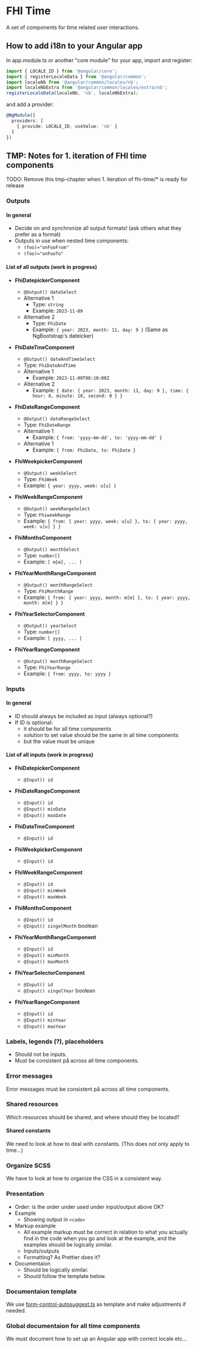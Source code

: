 # FHI Time

A set of components for time related user interactions.

## How to add i18n to your Angular app

In app.module.ts or another "core module" for your app, import and register:

```ts
import { LOCALE_ID } from '@angular/core';
import { registerLocaleData } from '@angular/common';
import localeNb from '@angular/common/locales/nb';
import localeNbExtra from '@angular/common/locales/extra/nb';
registerLocaleData(localeNb, 'nb', localeNbExtra);
```

and add a provider:

```ts
@NgModule({
  providers: [
    { provide: LOCALE_ID, useValue: 'nb' }
  ]
})
```

## TMP: Notes for 1. iteration of FHI time components

TODO: Remove this tmp-chapter when 1. iteration of fhi-time/* is ready for release

### Outputs

#### In general

- Decide on and synchronize all output formats! (ask others what they prefer as a format)
- Outputs in use when nested time components:
  - `(foo)="onFooFrom"`
  - `(foo)="onFooTo"`

#### List of all outputs (work in progress)

- **FhiDatepickerComponent**
  - `@Output() dateSelect`
  - Alternative 1
    - Type: `string`
    - Example: `2023-11-09`
  - Alternative 2
    - Type: `FhiDate`
    - Example: `{ year: 2023, month: 11, day: 9 }` (Same as NgBootstrap's dateicker)

- **FhiDateTmeComponent**
  - `@Output() dateAndTimeSelect`
  - Type: `FhiDateAndTime`
  - Alternative 1
    - Example: `2023-11-09T08:10:00Z`
  - Alternative 2
    - Example: `{ date: { year: 2023, month: 11, day: 9 }, time: { hour: 8, minute: 10, second: 0 } }`

- **FhiDateRangeComponent**
  - `@Output() dateRangeSelect`
  - Type: `FhiDateRange`
  - Alternative 1
    - Example: `{ from: 'yyyy-mm-dd', to: 'yyyy-mm-dd' }`
  - Alternative 1
    - Example: `{ from: FhiDate, to: FhiDate }`

- **FhiWeekpickerComponent**
  - `@Output() weekSelect`
  - Type: `FhiWeek`
  - Example: `{ year: yyyy, week: u[u] }`

- **FhiWeekRangeComponent**
  - `@Output() weekRangeSelect`
  - Type: `FhiweekRange`
  - Example: `{ from: { year: yyyy, week: u[u] }, to: { year: yyyy, week: u[u] } }`

- **FhiMonthsComponent**
  - `@Output() monthSelect`
  - Type: `number[]`
  - Example: `[ m[m], ... ]`

- **FhiYearMonthRangeComponent**
  - `@Output() monthRangeSelect`
  - Type: `FhiMonthRange`
  - Example: `{ from: { year: yyyy, month: m[m] }, to: { year: yyyy, month: m[m] } }`

- **FhiYearSelectorComponent**
  - `@Output() yearSelect`
  - Type: `number[]`
  - Example: `[ yyyy, ... ]`

- **FhiYearRangeComponent**
  - `@Output() monthRangeSelect`
  - Type: `FhiYearRange`
  - Example: `{ from: yyyy, to: yyyy }`

### Inputs

#### In general

- ID should always be included as input (always optional?)
- If ID is optional:
  - it should be for all time components
  - solution to set value should be the same in all time components
  - but the value must be unique

#### List of all inputs (work in progress)

- **FhiDatepickerComponent**
  - `@Input() id`

- **FhiDateRangeComponent**
  - `@Input() id`
  - `@Input() minDate`
  - `@Input() maxDate`

- **FhiDateTmeComponent**
  - `@Input() id`

- **FhiWeekpickerComponent**
  - `@Input() id`

- **FhiWeekRangeComponent**
  - `@Input() id`
  - `@Input() minWeek`
  - `@Input() maxWeek`

- **FhiMonthsComponent**
  - `@Input() id`
  - `@Input() singelMonth` boolean

- **FhiYearMonthRangeComponent**
  - `@Input() id`
  - `@Input() minMonth`
  - `@Input() maxMonth`

- **FhiYearSelectorComponent**
  - `@Input() id`
  - `@Input() singelYear` boolean

- **FhiYearRangeComponent**
  - `@Input() id`
  - `@Input() minYear`
  - `@Input() maxYear`

### Labels, legends (?), placeholders

- Should not be inputs.
- Must be consistent på across all time components.

### Error messages

Error messages must be consistent på across all time components.

### Shared resources

Which resources should be shared, and where should they be located?

#### Shared constants

We need to look at how to deal with constants.
(This does not only apply to time...)

### Organize SCSS

We have to look at how to organize the CSS in a consistent way.

### Presentation

- Order: is the order under used under input/output above OK?
- Example
  - Showing output in `<code>`
- Markup example
  - All example markup must be correct in relation to what you actually find in the code when you go and look at the example, and the examples should be logically similar.
  - Inputs/outputs
  - Formatting? As Prettier does it?
- Documentaion
  - Should be logically similar.
  - Should follow the template  below.

### Documentaion template

We use [form-control-autosuggest.ts](https://github.com/folkehelseinstituttet/Fhi.Frontend.Demo/blob/dev/src/MOCK_DB_DATA/library-items/form-controls/form-control-autosuggest.ts) as template and make adjustments if needed.

### Global documentaion for all time components

We must document how to set up an Angular app with correct locale etc...
